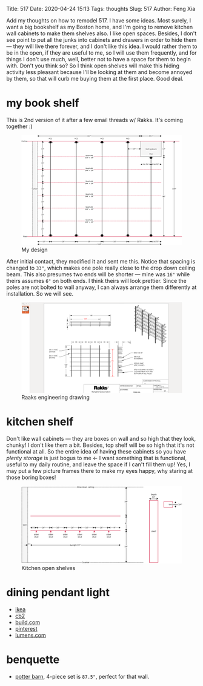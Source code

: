 Title: 517
Date: 2020-04-24 15:13
Tags: thoughts
Slug: 517
Author: Feng Xia

Add my thoughts on how to remodel 517. I have some ideas. Most surely,
I want a big bookshelf as my Boston home, and I'm going to remove
kitchen wall cabinets to make them shelves also. I like open
spaces. Besides, I don't see point to put all the junks into cabinets
and drawers in order to hide them &mdash; they will live there
forever, and I don't like this idea. I would rather them to be in the
open, if they are useful to me, so I will use them frequently, and for
things I don't use much, well, better not to have a space for them to
begin with. Don't you think so? So I think open shelves will make this
hiding activity less pleasant because I'll be looking at them and
become annoyed by them, so that will curb me buying them at the first
place. Good deal.

# my book shelf

This is 2nd version of it after a few email threads w/ Rakks. It's
coming together :)

<figure class="col s12">
  <img src="images/517%20raaks%20vertical%20layout.png"/>
  <figcaption>My design</figcaption>
</figure>

After initial contact, they modified it and sent me this. Notice that
spacing is changed to `33"`, which makes one pole really close to the
drop down ceiling beam. This also presumes two ends will be shorter
&mdash; mine was `16"` while theirs assumes `6"` on both ends. I think
theirs will look prettier. Since the poles are not bolted to wall
anyway, I can always arrange them differently at installation. So we
will see.

<figure class="col s12">
  <img src="images/517%20shelf%20raaks%20engineering%20drawing.png"/>
  <figcaption>Raaks engineering drawing</figcaption>
</figure>

# kitchen shelf

Don't like wall cabinets &mdash; they are boxes on wall and so high
that they look, chunky! I don't like them a bit. Besides, top shelf
will be so high that it's not functional at all. So the entire idea of
having these cabinets so you have _plenty storage_ is just bogus to
me &larr; I want something that is functional, useful to my daily
routine, and leave the space if I can't fill them up! Yes, I may put a
few picture frames there to make my eyes happy, why staring at those
boring boxes!

<figure class="col s12">
  <img src="images/517%20kitchen%20wall%20shelf.png"/>
  <figcaption>Kitchen open shelves</figcaption>
</figure>

# dining pendant light

- [ikea](https://www.ikea.com/us/en/p/evedal-pendant-lamp-gray-10364226/)
- [cb2](https://www.cb2.com/soso-tan-and-white-metal-pendant-light/s525523)
- [build.com](https://www.build.com/elegant-lighting-ldpd2003/s1424719?uid=3348498)
- [pinterest](https://www.pinterest.com/search/pins/?rs=ac&len=2&q=red%20industrial%20pendant%20light&eq=red%20industrial%20pe&etslf=7465&term_meta[]=red%7Cautocomplete%7C0&term_meta[]=industrial%7Cautocomplete%7C0&term_meta[]=pendant%7Cautocomplete%7C0&term_meta[]=light%7Cautocomplete%7C0)
- [lumens.com](https://www.lumens.com/deep-reflector-outdoor-pendant-by-troy-rlm-lighting-RLM675717.html)

# benquette

- [potter
  barn](https://www.potterybarn.com/products/modular-banquette-set-gray/?catalogId=84&sku=3758013&cm_ven=PLA&cm_cat=Google&cm_pla=Furniture%20%3E%20Dining%20Chairs&cm_ite=3758013&gclid=CjwKCAjwnIr1BRAWEiwA6GpwNQHO1SotxBMBPoRoOBXPeNgzaeibDqCQRTIVHxEopGlh5GUG3XWC_xoCXbIQAvD_BwE),
  4-piece set is `87.5"`, perfect for that wall.
